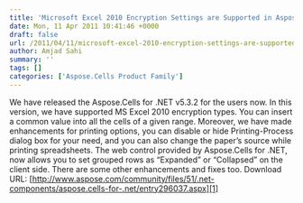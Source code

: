 ```yaml
---
title: 'Microsoft Excel 2010 Encryption Settings are Supported in Aspose.Cells for .NET 5.3.2'
date: Mon, 11 Apr 2011 10:41:46 +0000
draft: false
url: /2011/04/11/microsoft-excel-2010-encryption-settings-are-supported-in-aspose.cells-for-.net-5.3.2/
author: Amjad Sahi
summary: ''
tags: []
categories: ['Aspose.Cells Product Family']
---
```


We have released the Aspose.Cells for .NET v5.3.2 for the users now. In this version, we have supported MS Excel 2010 encryption types. You can insert a common value into all the cells of a given range. Moreover, we have made enhancements for printing options, you can disable or hide Printing-Process dialog box for your need, and you can also change the paper’s source while printing spreadsheets. The web control provided by Aspose.Cells for .NET, now allows you to set grouped rows as “Expanded” or “Collapsed” on the client side. There are some other enhancements and fixes too. Download URL: [http://www.aspose.com/community/files/51/.net-components/aspose.cells-for-.net/entry296037.aspx][1]




[1]: http://www.aspose.com/community/files/51/.net-components/aspose.cells-for-.net/entry296037.aspx




